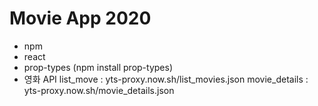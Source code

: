 # Movie App 2020

+ npm
+ react
+ prop-types (npm install prop-types)
+ 영화 API 
  list_move : yts-proxy.now.sh/list_movies.json 
  movie_details : yts-proxy.now.sh/movie_details.json 
